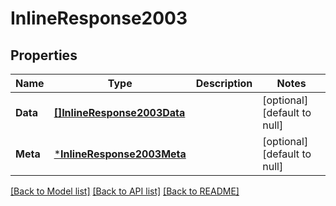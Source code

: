 # InlineResponse2003

## Properties
Name | Type | Description | Notes
------------ | ------------- | ------------- | -------------
**Data** | [**[]InlineResponse2003Data**](inline_response_200_3_data.md) |  | [optional] [default to null]
**Meta** | [***InlineResponse2003Meta**](inline_response_200_3_meta.md) |  | [optional] [default to null]

[[Back to Model list]](../README.md#documentation-for-models) [[Back to API list]](../README.md#documentation-for-api-endpoints) [[Back to README]](../README.md)

